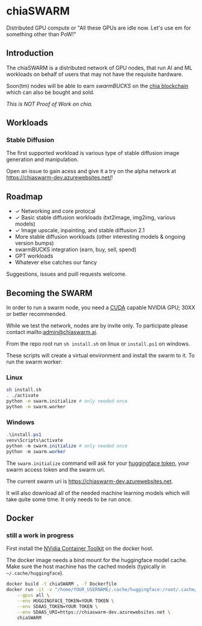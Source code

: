 # chiaSWARM

Distributed GPU compute or "All these GPUs are idle now. Let's use em for something other than PoW!"

## Introduction

The chiaSWARM is a distributed network of GPU nodes, that run AI and ML workloads on behalf of users that may not have the requisite hardware.

Soon(tm) nodes will be able to earn _swarmBUCKS_ on the [chia blockchain](https://www.chia.net/) which can also be bought and sold.

_This is NOT Proof of Work on chia._

## Workloads

### Stable Diffusion

The first supported workload is various type of stable diffusion image generation and manipulation.

Open an issue to gain acess and give it a try on the alpha network at <https://chiaswarm-dev.azurewebsites.net/>!

## Roadmap

- &check; Networking and core protocal
- &check; Basic stable diffusion workloads (txt2image, img2img, various models)
- &check; Image upscale, inpainting, and stable diffusion 2.1
- More stable diffusion workloads (other interesting models & ongoing version bumps)
- swarmBUCKS integration (earn, buy, sell, spend)
- GPT workloads
- Whatever else catches our fancy

Suggestions, issues and puill requests welcome.

## Becoming the SWARM

In order to run a swarm node, you need a [CUDA](https://nvidia.custhelp.com/app/answers/detail/a_id/2132/~/what-is-cuda%3F) capable NVIDIA GPU; 30XX or better recommended. 

While we test the network, nodes are by invite only. To participate please contact mailto:admin@chiaswarm.ai.

From the repo root run `sh install.sh` on linux or `install.ps1` on windows.

These scripts will create a virtual environment and install the swarm to it. To run the swarm worker:

### Linux

```bash
sh install.sh
. ./activate
python -m swarm.initialize # only needed once
python -m swarm.worker
```

### Windows

```powershell
.\install.ps1
venv\Scripts\activate
python -m swarm.initialize # only needed once
python -m swarm.worker
```

The `swarm.initialize` command will ask for your [huggingface token](https://huggingface.co/docs/hub/security-tokens), your swarm access token and the swarm uri.

The current swarm uri is <https://chiaswarm-dev.azurewebsites.net>.

It will also download all of the needed machine learning models which will take quite some time. It only needs to be run once.

## Docker

### still a work in progress

First install the [NVidia Container Toolkit](https://docs.nvidia.com/datacenter/cloud-native/container-toolkit/install-guide.html#docker) on the docker host.

The docker image needs a bind mount for the huggingface model cache. Make sure the host machine has the cached models (typically in `~/.cache/huggingface`).

```bash
docker build -t chiaSWARM . -f Dockerfile
docker run -it -v "/home/YOUR_USERNAME/.cache/huggingface:/root/.cache/huggingface/" \
    --gpus all \
    --env HUGGINGFACE_TOKEN=YOUR TOKEN \
    --env SDAAS_TOKEN=YOUR TOKEN \
    --env SDAAS_URI=https://chiaswarm-dev.azurewebsites.net \
    chiaSWARM
```
